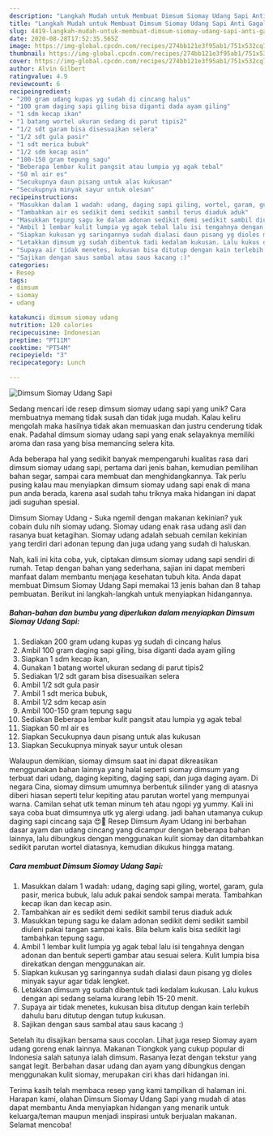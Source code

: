 ```yaml
---
description: "Langkah Mudah untuk Membuat Dimsum Siomay Udang Sapi Anti Gagal"
title: "Langkah Mudah untuk Membuat Dimsum Siomay Udang Sapi Anti Gagal"
slug: 4419-langkah-mudah-untuk-membuat-dimsum-siomay-udang-sapi-anti-gagal
date: 2020-08-28T17:52:35.565Z
image: https://img-global.cpcdn.com/recipes/274bb121e3f95ab1/751x532cq70/dimsum-siomay-udang-sapi-foto-resep-utama.jpg
thumbnail: https://img-global.cpcdn.com/recipes/274bb121e3f95ab1/751x532cq70/dimsum-siomay-udang-sapi-foto-resep-utama.jpg
cover: https://img-global.cpcdn.com/recipes/274bb121e3f95ab1/751x532cq70/dimsum-siomay-udang-sapi-foto-resep-utama.jpg
author: Alvin Gilbert
ratingvalue: 4.9
reviewcount: 6
recipeingredient:
- "200 gram udang kupas yg sudah di cincang halus"
- "100 gram daging sapi giling bisa diganti dada ayam giling"
- "1 sdm kecap ikan"
- "1 batang wortel ukuran sedang di parut tipis2"
- "1/2 sdt garam bisa disesuaikan selera"
- "1/2 sdt gula pasir"
- "1 sdt merica bubuk"
- "1/2 sdm kecap asin"
- "100-150 gram tepung sagu"
- "Beberapa lembar kulit pangsit atau lumpia yg agak tebal"
- "50 ml air es"
- "Secukupnya daun pisang untuk alas kukusan"
- "Secukupnya minyak sayur untuk olesan"
recipeinstructions:
- "Masukkan dalam 1 wadah: udang, daging sapi giling, wortel, garam, gula pasir, merica bubuk, lalu aduk pakai sendok sampai merata. Tambahkan kecap ikan dan kecap asin."
- "Tambahkan air es sedikit demi sedikit sambil terus diaduk aduk"
- "Masukkan tepung sagu ke dalam adonan sedikit demi sedikit sambil diuleni pakai tangan sampai kalis. Bila belum kalis bisa sedikit lagi tambahkan tepung sagu."
- "Ambil 1 lembar kulit lumpia yg agak tebal lalu isi tengahnya dengan adonan dan bentuk seperti gambar atau sesuai selera. Kulit lumpia bisa direkatkan dengan menggunakan air."
- "Siapkan kukusan yg saringannya sudah dialasi daun pisang yg dioles minyak sayur agar tidak lengket."
- "Letakkan dimsum yg sudah dibentuk tadi kedalam kukusan. Lalu kukus dengan api sedang selama kurang lebih 15-20 menit."
- "Supaya air tidak menetes, kukusan bisa ditutup dengan kain terlebih dahulu baru ditutup dengan tutup kukusan."
- "Sajikan dengan saus sambal atau saus kacang :)"
categories:
- Resep
tags:
- dimsum
- siomay
- udang

katakunci: dimsum siomay udang 
nutrition: 120 calories
recipecuisine: Indonesian
preptime: "PT11M"
cooktime: "PT54M"
recipeyield: "3"
recipecategory: Lunch

---
```



![Dimsum Siomay Udang Sapi](https://img-global.cpcdn.com/recipes/274bb121e3f95ab1/751x532cq70/dimsum-siomay-udang-sapi-foto-resep-utama.jpg)

Sedang mencari ide resep dimsum siomay udang sapi yang unik? Cara membuatnya memang tidak susah dan tidak juga mudah. Kalau keliru mengolah maka hasilnya tidak akan memuaskan dan justru cenderung tidak enak. Padahal dimsum siomay udang sapi yang enak selayaknya memiliki aroma dan rasa yang bisa memancing selera kita.

Ada beberapa hal yang sedikit banyak mempengaruhi kualitas rasa dari dimsum siomay udang sapi, pertama dari jenis bahan, kemudian pemilihan bahan segar, sampai cara membuat dan menghidangkannya. Tak perlu pusing kalau mau menyiapkan dimsum siomay udang sapi enak di mana pun anda berada, karena asal sudah tahu triknya maka hidangan ini dapat jadi suguhan spesial.

Dimsum Siomay Udang - Suka ngemil dengan makanan kekinian? yuk cobain dulu nih siomay udang. Siomay udang enak rasa udang asli dan rasanya buat ketagihan. Siomay udang adalah sebuah cemilan kekinian yang terdiri dari adonan tepung dan juga udang yang sudah di haluskan.


Nah, kali ini kita coba, yuk, ciptakan dimsum siomay udang sapi sendiri di rumah. Tetap dengan bahan yang sederhana, sajian ini dapat memberi manfaat dalam membantu menjaga kesehatan tubuh kita. Anda dapat membuat Dimsum Siomay Udang Sapi memakai 13 jenis bahan dan 8 tahap pembuatan. Berikut ini langkah-langkah untuk menyiapkan hidangannya.

<!--inarticleads1-->

##### Bahan-bahan dan bumbu yang diperlukan dalam menyiapkan Dimsum Siomay Udang Sapi:

1. Sediakan 200 gram udang kupas yg sudah di cincang halus
1. Ambil 100 gram daging sapi giling, bisa diganti dada ayam giling
1. Siapkan 1 sdm kecap ikan,
1. Gunakan 1 batang wortel ukuran sedang di parut tipis2
1. Sediakan 1/2 sdt garam bisa disesuaikan selera
1. Ambil 1/2 sdt gula pasir
1. Ambil 1 sdt merica bubuk,
1. Ambil 1/2 sdm kecap asin
1. Ambil 100-150 gram tepung sagu
1. Sediakan Beberapa lembar kulit pangsit atau lumpia yg agak tebal
1. Siapkan 50 ml air es
1. Siapkan Secukupnya daun pisang untuk alas kukusan
1. Siapkan Secukupnya minyak sayur untuk olesan


Walaupun demikian, siomay dimsum saat ini dapat dikreasikan menggunakan bahan lainnya yang halal seperti siomay dimsum yang terbuat dari udang, daging kepiting, daging sapi, dan juga daging ayam. Di negara Cina, siomay dimsum umumnya berbentuk silinder yang di atasnya diberi hiasan seperti telur kepiting atau parutan wortel yang mempunyai warna. Camilan sehat utk teman minum teh atau ngopi yg yummy. Kali ini saya coba buat dimsumnya utk yg alergi udang. jadi bahan utamanya cukup daging sapi cincang saja 😍🙏 Resep Dimsum Ayam Udang ini berbahan dasar ayam dan udang cincang yang dicampur dengan beberapa bahan lainnya, lalu dibungkus dengan menggunakan kulit siomay dan ditambahkan sedikit parutan wortel diatasnya, kemudian dikukus hingga matang. 

<!--inarticleads2-->

##### Cara membuat Dimsum Siomay Udang Sapi:

1. Masukkan dalam 1 wadah: udang, daging sapi giling, wortel, garam, gula pasir, merica bubuk, lalu aduk pakai sendok sampai merata. Tambahkan kecap ikan dan kecap asin.
1. Tambahkan air es sedikit demi sedikit sambil terus diaduk aduk
1. Masukkan tepung sagu ke dalam adonan sedikit demi sedikit sambil diuleni pakai tangan sampai kalis. Bila belum kalis bisa sedikit lagi tambahkan tepung sagu.
1. Ambil 1 lembar kulit lumpia yg agak tebal lalu isi tengahnya dengan adonan dan bentuk seperti gambar atau sesuai selera. Kulit lumpia bisa direkatkan dengan menggunakan air.
1. Siapkan kukusan yg saringannya sudah dialasi daun pisang yg dioles minyak sayur agar tidak lengket.
1. Letakkan dimsum yg sudah dibentuk tadi kedalam kukusan. Lalu kukus dengan api sedang selama kurang lebih 15-20 menit.
1. Supaya air tidak menetes, kukusan bisa ditutup dengan kain terlebih dahulu baru ditutup dengan tutup kukusan.
1. Sajikan dengan saus sambal atau saus kacang :)


Setelah itu disajikan bersama saus cocolan. Lihat juga resep Siomay ayam udang goreng enak lainnya. Makanan Tiongkok yang cukup popular di Indonesia salah satunya ialah dimsum. Rasanya lezat dengan tekstur yang sangat legit. Berbahan dasar udang dan ayam yang dibungkus dengan menggunakan kulit siomay, merupakan ciri khas dari hidangan ini. 

Terima kasih telah membaca resep yang kami tampilkan di halaman ini. Harapan kami, olahan Dimsum Siomay Udang Sapi yang mudah di atas dapat membantu Anda menyiapkan hidangan yang menarik untuk keluarga/teman maupun menjadi inspirasi untuk berjualan makanan. Selamat mencoba!
